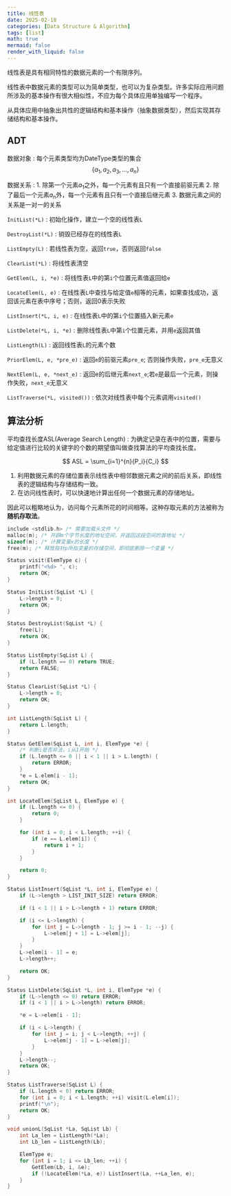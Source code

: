 ```yaml
---
title: 线性表
date: 2025-02-18
categories: [Data Structure & Algorithm]
tags: [list]
math: true
mermaid: false
render_with_liquid: false
---
```


线性表是具有相同特性的数据元素的一个有限序列。

线性表中数据元素的类型可以为简单类型，也可以为复杂类型。许多实际应用问题所涉及的基本操作有很大相似性，不应为每个具体应用单独编写一个程序。

从具体应用中抽象出共性的逻辑结构和基本操作（抽象数据类型），然后实现其存储结构和基本操作。

## ADT

数据对象
: 每个元素类型均为DateType类型的集合 $$\{ a_1, a_2, a_3, ..., a_n \}$$

数据关系
:   1. 除第一个元素$a_1$之外，每一个元素有且只有一个直接前驱元素
    2. 除了最后一个元素$a_n$外，每一个元素有且只有一个直接后继元素
    3. 数据元素之间的关系是一对一的关系

`InitList(*L)` 
: 初始化操作，建立一个空的线性表`L`

`DestroyList(*L)` 
: 销毁已经存在的线性表`L`

`ListEmpty(L)` 
: 若线性表为空，返回`true`，否则返回`false`

`ClearList(*L)` 
: 将线性表清空

`GetElem(L, i, *e)` 
: 将线性表`L`中的第`i`个位置元素值返回给`e`

`LocateElem(L, e)` 
: 在线性表`L`中查找与给定值`e`相等的元素，如果查找成功，返回该元素在表中序号；否则，返回0表示失败

`ListInsert(*L, i, e)` 
: 在线性表`L`中的第`i`个位置插入新元素`e`

`ListDelete(*L, i, *e)` 
: 删除线性表`L`中第`i`个位置元素，并用`e`返回其值

`ListLength(L)` 
: 返回线性表`L`的元素个数

`PriorElem(L, e, *pre_e)` 
: 返回`e`的前驱元素`pre_e`; 否则操作失败，`pre_e`无意义

`NextElem(L, e, *next_e)` 
: 返回e的后继元素`next_e`;若`e`是最后一个元素，则操作失败，`next_e`无意义

`ListTraverse(*L, visited())` 
: 依次对线性表中每个元素调用`visited()`

## 算法分析

平均查找长度ASL(Average Search Length)
: 为确定记录在表中的位置，需要与给定值进行比较的关键字的个数的期望值叫做查找算法的平均查找长度。

$$
ASL = \sum_{i=1}^{n}{P_i}{C_i}
$$

1. 利用数据元素的存储位置表示线性表中相邻数据元素之间的前后关系，即线性表的逻辑结构与存储结构一致。
2. 在访问线性表时，可以快速地计算出任何一个数据元素的存储地址。

因此可以粗略地认为，访问每个元素所花的时间相等。这种存取元素的方法被称为**随机存取法**。

```c
include <stdlib.h> /* 需要加载头文件 */
malloc(m); /* 开辟m个字节长度的地址空间，并返回这段空间的首地址 */
sizeof(m); /* 计算变量x的长度 */
free(m); /* 释放指针p所指变量的存储空间，即彻底删除一个变量 */
```

```c
Status visit(ElemType c) {
    printf("<%d> ", c);
    return OK;
}

Status InitList(SqList *L) {
    L->length = 0;
    return OK;
}

Status DestroyList(SqList *L) {
    free(L);
    return OK;
}

Status ListEmpty(SqList L) {
    if (L.length == 0) return TRUE;
    return FALSE;
}

Status ClearList(SqList *L) {
    L->length = 0;
    return OK;
}

int ListLength(SqList L) {
    return L.length;
}

Status GetElem(SqList L, int i, ElemType *e) {
    /* 判断i是否非法，i从1开始 */
    if (L.length <= 0 || i < 1 || i > L.length) {
        return ERROR;
    }
    *e = L.elem[i - 1];
    return OK;
}

int LocateElem(SqList L, ElemType e) {
    if (L.length <= 0) {
        return 0;
    }

    for (int i = 0; i < L.length; ++i) {
        if (e == L.elem[i]) {
            return i + 1;
        }
    }

    return 0;
}

Status ListInsert(SqList *L, int i, ElemType e) {
    if (L->length > LIST_INIT_SIZE) return ERROR;

    if (i < 1 || i > L->length + 1) return ERROR;

    if (i <= L->length) {
        for (int j = L->length - 1; j >= i - 1; --j) {
            L->elem[j + 1] = L->elem[j];
        }
    }
    L->elem[i - 1] = e;
    L->length++;

    return OK;
}

Status ListDelete(SqList *L, int i, ElemType *e) {
    if (L->length <= 0) return ERROR;
    if (i < 1 || i > L->length) return ERROR;

    *e = L->elem[i - 1];

    if (i < L->length) {
        for (int j = i; j < L->length; ++j) {
            L->elem[j - 1] = L->elem[j];
        }
    }
    L->length--;
    return OK;
}

Status ListTraverse(SqList L) {
    if (L.length < 0) return ERROR;
    for (int i = 0; i < L.length; ++i) visit(L.elem[i]);
    printf("\n");
    return OK;
}

void unionL(SqList *La, SqList Lb) {
    int La_len = ListLength(*La);
    int Lb_len = ListLength(Lb);

    ElemType e;
    for (int i = 1; i <= Lb_len; ++i) {
        GetElem(Lb, i, &e);
        if (!LocateElem(*La, e)) ListInsert(La, ++La_len, e);
    }
}
```









